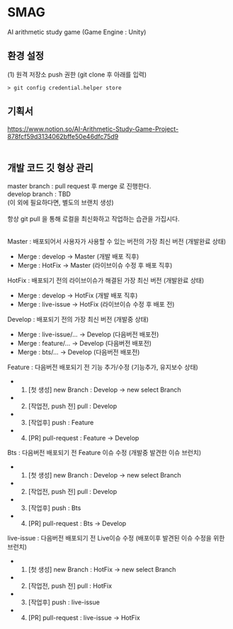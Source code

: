 # SMAG
AI arithmetic study game
(Game Engine : Unity)


## 환경 설정
(1) 원격 저장소 push 권한 (git clone 후 아래를 입력)
```
> git config credential.helper store
```


## 기획서
https://www.notion.so/AI-Arithmetic-Study-Game-Project-878fcf59d3134062bffe50e46dfc75d9
<br><br>


## 개발 코드 깃 형상 관리
master branch : pull request 후 merge 로 진행한다. <br>
develop branch : TBD <br>
(이 외에 필요하다면, 별도의 브랜치 생성) <br><br>
항상 git pull 을 통해 로컬을 최신화하고 작업하는 습관을 가집시다. <br><br>

Master : 배포되어서 사용자가 사용할 수 있는 버전의 가장 최신 버전 (개발완료 상태)
- Merge : develop -> Master (개발 배포 직후)
- Merge : HotFix -> Master (라이브이슈 수정 후 배포 직후)

HotFix : 배포되기 전의 라이브이슈가 해결된 가장 최신 버전 (개발완료 상태)
- Merge : develop -> HotFix (개발 배포 직후)
- Merge : live-issue -> HotFix (라이브이슈 수정 후 배포 전)

Develop : 배포되기 전의 가장 최신 버전 (개발중 상태)
- Merge : live-issue/... -> Develop (다음버전 배포전)
- Merge : feature/... -> Develop (다음버전 배포전)
- Merge : bts/... -> Develop (다음버전 배포전)

Feature : 다음버전 배포되기 전 기능 추가/수정 (기능추가, 유지보수 상태)
- 1. [첫 생성] new Branch : Develop -> new select Branch
- 2. [작업전, push 전] pull : Develop
- 3. [작업후] push : Feature
- 4. [PR] pull-request : Feature -> Develop

Bts : 다음버전 배포되기 전 Feature 이슈 수정 (개발중 발견한 이슈 브런치)
- 1. [첫 생성] new Branch : Develop -> new select Branch
- 2. [작업전, push 전] pull : Develop
- 3. [작업후] push : Bts
- 4. [PR] pull-request : Bts -> Develop

live-issue : 다음버전 배포되기 전 Live이슈 수정 (배포이후 발견된 이슈 수정을 위한 브런치)
- 1. [첫 생성] new Branch : HotFix -> new select Branch
- 2. [작업전, push 전] pull : HotFix
- 3. [작업후] push : live-issue
- 4. [PR] pull-request : live-issue -> HotFix
